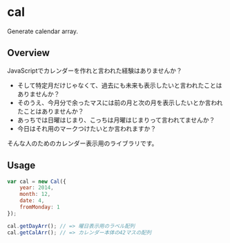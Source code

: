 cal
===

Generate calendar array.

## Overview
JavaScriptでカレンダーを作れと言われた経験はありませんか？

- そして特定月だけじゃなくて、過去にも未来も表示したいと言われたことはありませんか？
- そのうえ、今月分で余ったマスには前の月と次の月を表示したいとか言われたことはありませんか？
- あっちでは日曜はじまり、こっちは月曜はじまりって言われてませんか？
- 今日はそれ用のマークつけたいとか言われますか？

そんな人のためのカレンダー表示用のライブラリです。

## Usage
```javascript
var cal = new Cal({
    year: 2014,
    month: 12,
    date: 4,
    fromMonday: 1
});

cal.getDayArr(); // => 曜日表示用のラベル配列
cal.getCalArr(); // => カレンダー本体の42マスの配列
```
